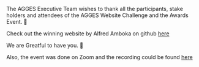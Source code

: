 The AGGES Executive Team wishes to thank all the participants, stake holders and attendees of the AGGES Website Challenge and the Awards Event. 🤗

Check out the winning website by Alfred Amboka on github [here](https://alfredamboka.github.io/AggesWebsiteChallenge2021/index.html
)

We are Greatful to have you. 🤩 

Also, the event was done on Zoom and the recording could be found [here](https://drive.google.com/file/d/1g6TvRGAb1sJDeDssCsf28ok0M3h3wRwg/view?usp=sharing)